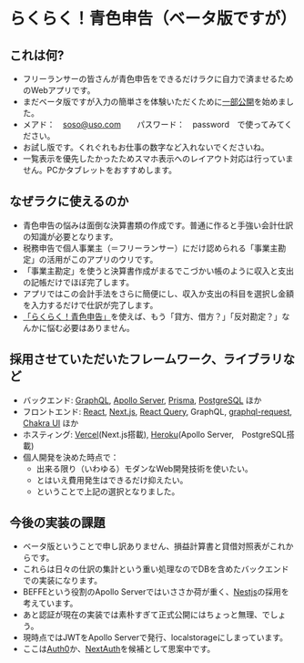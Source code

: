 # らくらく！青色申告（ベータ版ですが）

## これは何?
- フリーランサーの皆さんが青色申告をできるだけラクに自力で済ませるためのWebアプリです。
- まだベータ版ですが入力の簡単さを体験いただくために[一部公開](https://pj-aozora-client.vercel.app)を始めました。
- メアド：　soso@uso.com　　パスワード：　password　で使ってみてください。
- お試し版です。くれぐれもお仕事の数字など入れないでくださいね。
- 一覧表示を優先したかったためスマホ表示へのレイアウト対応は行っていません。PCかタブレットをおすすめします。

## なぜラクに使えるのか
- 青色申告の悩みは面倒な決算書類の作成です。普通に作ると手強い会計仕訳の知識が必要となります。
- 税務申告で個人事業主（＝フリーランサー）にだけ認められる「事業主勘定」の活用がこのアプリのウリです。
- 「事業主勘定」を使うと決算書作成がまるでこづかい帳のように収入と支出の記帳だけでほぼ完了します。
- アプリではこの会計手法をさらに簡便にし、収入か支出の科目を選択し金額を入力するだけで仕訳が完了します。
- [「らくらく！青色申告」](https://pj-aozora-client.vercel.app)を使えば、もう「貸方、借方？」「反対勘定？」なんかに悩む必要はありません。


## 採用させていただいたフレームワーク、ライブラリなど
- バックエンド: [GraphQL](https://graphql.org/), [Apollo Server](https://www.apollographql.com/), [Prisma](https://www.prisma.io/), [PostgreSQL](https://www.postgresql.org/) ほか
- フロントエンド: [React](https://reactjs.org/), [Next.js](https://nextjs.org/), [React Query](https://react-query.tanstack.com/), GraphQL, [graphql-request](https://www.npmjs.com/package/graphql-request), [Chakra UI](https://chakra-ui.com/) ほか
- ホスティング: [Vercel](https://vercel.com/)(Next.js搭載), [Heroku](https://devcenter.heroku.com)(Apollo Server,　PostgreSQL搭載)
- 個人開発を決めた時点で：
  - 出来る限り（いわゆる）モダンなWeb開発技術を使いたい。
  - とはいえ費用発生はできるだけ抑えたい。
  - ということで上記の選択となりました。

## 今後の実装の課題
- ベータ版ということで申し訳ありません、損益計算書と貸借対照表がこれからです。
- これらは日々の仕訳の集計という重い処理なのでDBを含めたバックエンドでの実装になります。
- BEFFEという役割のApollo Serverではいささか荷が重く、[Nestjs](https://nestjs.com)の採用を考えています。
- あと認証が現在の実装では素朴すぎて正式公開にはちょっと無理、でしょう。
- 現時点ではJWTをApollo Serverで発行、localstorageにしまっています。
- ここは[Auth0](https://auth0.com)か、[NextAuth](https://next-auth.js.org)を候補として思案中です。
